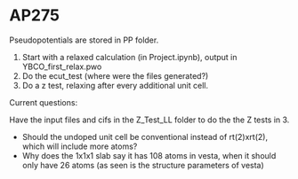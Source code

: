 # AP275

Pseudopotentials are stored in PP folder.

1. Start with a relaxed calculation (in Project.ipynb), output in YBCO_first_relax.pwo
2. Do the ecut_test (where were the files generated?)
3. Do a z test, relaxing after every additional unit cell.

Current questions:

Have the input files and cifs in the Z_Test_LL folder to do the the Z tests in 3. 
- Should the undoped unit cell be conventional instead of rt(2)xrt(2), which will include more atoms?
- Why does the 1x1x1 slab say it has 108 atoms in vesta, when it should only have 26 atoms (as seen is the structure parameters of vesta)